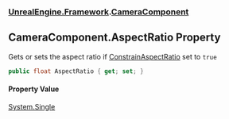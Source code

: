 ### [UnrealEngine.Framework](./UnrealEngine-Framework.md 'UnrealEngine.Framework').[CameraComponent](./CameraComponent.md 'UnrealEngine.Framework.CameraComponent')
## CameraComponent.AspectRatio Property
Gets or sets the aspect ratio if [ConstrainAspectRatio](./CameraComponent-ConstrainAspectRatio.md 'UnrealEngine.Framework.CameraComponent.ConstrainAspectRatio') set to `true`  
```csharp
public float AspectRatio { get; set; }
```
#### Property Value
[System.Single](https://docs.microsoft.com/en-us/dotnet/api/System.Single 'System.Single')  
